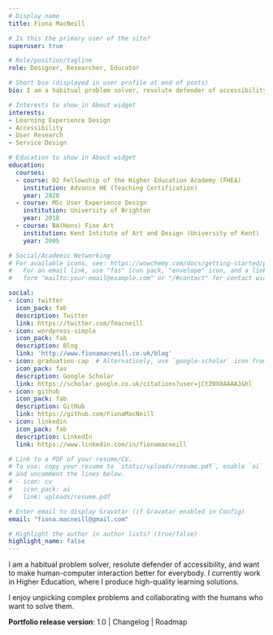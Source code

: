 ```yaml
---
# Display name
title: Fiona MacNeill

# Is this the primary user of the site?
superuser: true

# Role/position/tagline
role: Designer, Researcher, Educator

# Short bio (displayed in user profile at end of posts)
bio: I am a habitual problem solver, resolute defender of accessibility, and I want to make human-computer interaction better for everybody.

# Interests to show in About widget
interests:
- Learning Experience Design
- Accessibility
- User Research
- Service Design

# Education to show in About widget
education:
  courses:
  - course: D2 Fellowship of the Higher Education Academy (FHEA)
    institution: Advance HE (Teaching Certification)
    year: 2020
  - course: MSc User Experience Design
    institution: University of Brighton
    year: 2018
  - course: BA(Hons) Fine Art
    institution: Kent Intitute of Art and Design (University of Kent)
    year: 2005

# Social/Academic Networking
# For available icons, see: https://wowchemy.com/docs/getting-started/page-builder/#icons
#   For an email link, use "fas" icon pack, "envelope" icon, and a link in the
#   form "mailto:your-email@example.com" or "/#contact" for contact widget.

social:
- icon: twitter
  icon_pack: fab
  description: Twitter
  link: https://twitter.com/fmacneill
- icon: wordpress-simple
  icon_pack: fab
  description: Blog
  link: 'http://www.fionamacneill.co.uk/blog'
- icon: graduation-cap  # Alternatively, use `google-scholar` icon from `ai` icon pack
  icon_pack: fas
  description: Google Scholar
  link: https://scholar.google.co.uk/citations?user=jCtZ0X8AAAAJ&hl
- icon: github
  icon_pack: fab
  description: GitHub
  link: https://github.com/FionaMacNeill
- icon: linkedin
  icon_pack: fab
  description: LinkedIn
  link: https://www.linkedin.com/in/fionamacneill

# Link to a PDF of your resume/CV.
# To use: copy your resume to `static/uploads/resume.pdf`, enable `ai` icons in `params.toml`, 
# and uncomment the lines below.
# - icon: cv
#   icon_pack: ai
#   link: uploads/resume.pdf

# Enter email to display Gravatar (if Gravatar enabled in Config)
email: "fiona.macneill@gmail.com"

# Highlight the author in author lists? (true/false)
highlight_name: false
---
```

I am a <span class="highlighter-pen">habitual problem solver,</span> resolute defender of <span class="highlighter-pen">accessibility,</span> and want to make human-computer interaction better for everybody. I currently work in Higher Education, where I produce high-quality learning solutions.

I enjoy unpicking complex problems and <span class="highlighter-pen">collaborating</span> with the humans who want to solve them.

**Portfolio release version**: 1.0 | Changelog | Roadmap
